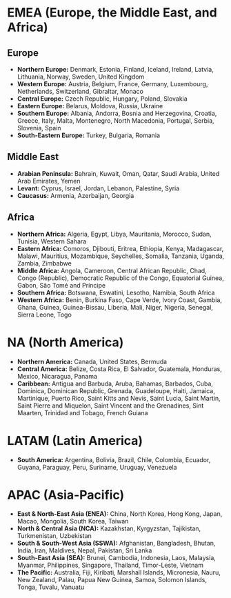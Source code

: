 # EMEA (Europe, the Middle East, and Africa)

## Europe
- **Northern Europe:** Denmark, Estonia, Finland, Iceland, Ireland, Latvia, Lithuania, Norway, Sweden, United Kingdom  
- **Western Europe:** Austria, Belgium, France, Germany, Luxembourg, Netherlands, Switzerland, Gibraltar, Monaco  
- **Central Europe:** Czech Republic, Hungary, Poland, Slovakia  
- **Eastern Europe:** Belarus, Moldova, Russia, Ukraine  
- **Southern Europe:** Albania, Andorra, Bosnia and Herzegovina, Croatia, Greece, Italy, Malta, Montenegro, North Macedonia, Portugal, Serbia, Slovenia, Spain  
- **South-Eastern Europe:** Turkey, Bulgaria, Romania  

## Middle East
- **Arabian Peninsula:** Bahrain, Kuwait, Oman, Qatar, Saudi Arabia, United Arab Emirates, Yemen  
- **Levant:** Cyprus, Israel, Jordan, Lebanon, Palestine, Syria  
- **Caucasus:** Armenia, Azerbaijan, Georgia  

## Africa
- **Northern Africa:** Algeria, Egypt, Libya, Mauritania, Morocco, Sudan, Tunisia, Western Sahara  
- **Eastern Africa:** Comoros, Djibouti, Eritrea, Ethiopia, Kenya, Madagascar, Malawi, Mauritius, Mozambique, Seychelles, Somalia, Tanzania, Uganda, Zambia, Zimbabwe  
- **Middle Africa:** Angola, Cameroon, Central African Republic, Chad, Congo (Republic), Democratic Republic of the Congo, Equatorial Guinea, Gabon, São Tomé and Príncipe  
- **Southern Africa:** Botswana, Eswatini, Lesotho, Namibia, South Africa  
- **Western Africa:** Benin, Burkina Faso, Cape Verde, Ivory Coast, Gambia, Ghana, Guinea, Guinea-Bissau, Liberia, Mali, Niger, Nigeria, Senegal, Sierra Leone, Togo  

# NA (North America)
- **Northern America:** Canada, United States, Bermuda  
- **Central America:** Belize, Costa Rica, El Salvador, Guatemala, Honduras, Mexico, Nicaragua, Panama  
- **Caribbean:** Antigua and Barbuda, Aruba, Bahamas, Barbados, Cuba, Dominica, Dominican Republic, Grenada, Guadeloupe, Haiti, Jamaica, Martinique, Puerto Rico, Saint Kitts and Nevis, Saint Lucia, Saint Martin, Saint Pierre and Miquelon, Saint Vincent and the Grenadines, Sint Maarten, Trinidad and Tobago, French Guiana  

# LATAM (Latin America)
- **South America:** Argentina, Bolivia, Brazil, Chile, Colombia, Ecuador, Guyana, Paraguay, Peru, Suriname, Uruguay, Venezuela  

# APAC (Asia-Pacific)
- **East & North-East Asia (ENEA):** China, North Korea, Hong Kong, Japan, Macao, Mongolia, South Korea, Taiwan  
- **North & Central Asia (NCA):** Kazakhstan, Kyrgyzstan, Tajikistan, Turkmenistan, Uzbekistan  
- **South & South-West Asia (SSWA):** Afghanistan, Bangladesh, Bhutan, India, Iran, Maldives, Nepal, Pakistan, Sri Lanka  
- **South-East Asia (SEA):** Brunei, Cambodia, Indonesia, Laos, Malaysia, Myanmar, Philippines, Singapore, Thailand, Timor-Leste, Vietnam  
- **The Pacific:** Australia, Fiji, Kiribati, Marshall Islands, Micronesia, Nauru, New Zealand, Palau, Papua New Guinea, Samoa, Solomon Islands, Tonga, Tuvalu, Vanuatu  

